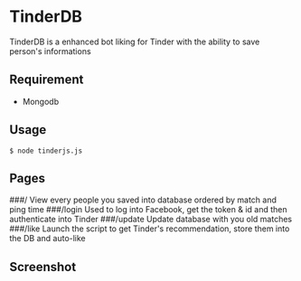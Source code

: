 TinderDB
========

TinderDB is a enhanced bot liking for Tinder with the ability to save person's informations

Requirement
-----
- Mongodb

Usage
-----
```
$ node tinderjs.js
```

Pages
-----
###/
View every people you saved into database ordered by match and ping time
###/login
Used to log into Facebook, get the token & id and then authenticate into Tinder
###/update
Update database with you old matches
###/like
Launch the script to get Tinder's recommendation, store them into the DB and auto-like

Screenshot
-----
